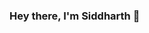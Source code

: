 ### Hey there, I'm Siddharth 👋


<!--
**SiddharthJadhav99/SiddharthJadhav99** is a ✨ _special_ ✨ repository because its `README.md` (this file) appears on your GitHub profile.

Here are some ideas to get you started:

- 🔭 I’m currently working on myself
- 🌱 I’m currently learning JavaScript, Python and Penetration Testing
- 👯 I’m looking to collaborate on cool projects based on Web Development
- 🤔 I’m looking for help with cybersecurity
- 📫 How to reach me: chirpping @siddharth_png

-->

